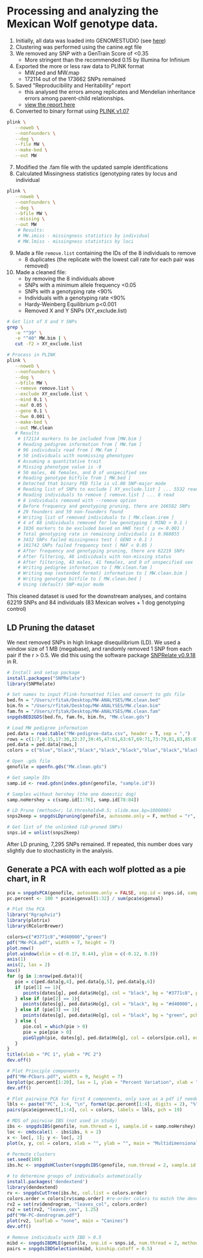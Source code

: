 # Processing and analyzing the Mexican Wolf genotype data.
1. Initially, all data was loaded into GENOMESTUDIO (see [here](https://www.illumina.com/techniques/microarrays/array-data-analysis-experimental-design/genomestudio.html))
2. Clustering was performed using the canine.egt file
3. We removed any SNP with a GenTrain Score of <0.35
    - More stringent than the recommended 0.15 by Illumina for Infinium
4. Exported the more or less raw data to PLINK format
    - MW.ped and MW.map
    - 172114 out of the 173662 SNPs remained
5. Saved "Reproducibility and Heritability" report
    - this analysed the errors among replicates and Mendelian inheritance errors among parent-child relationships.
    - [view the report here](./Data/MW-5-9-2014-Reproducibility_and_Heritability_Report.csv)
6. Converted to binary format using [PLINK v1.07](http://zzz.bwh.harvard.edu/plink/)
```bash
plink \
   --noweb \
   --nonfounders \
   --dog \
   --file MW \
   --make-bed \
   --out MW
```
7.  Modified the .fam file with the updated sample identifications
8.  Calculated Missingness statistics (genotyping rates by locus and individual
```bash
plink \
   --noweb \
   --nonfounders \
   --dog \
   --bfile MW \
   --missing \
   --out MW
	# Results:
	# MW.imiss - missingness statistics by individual
	# MW.lmiss - missingness statistics by loci
```
9.  Made a file `remove.list` containing the IDs of the 8 individuals to remove
    - 8 duplicates (the replicate with the lowest call rate for each pair was removed)
10. Made a cleaned file:
    - by removing the 8 individuals above
    - SNPs with a minimum allele frequency <0.05
    - SNPs with a genotyping rate <90%
    - Individuals with a genotyping rate <90%
    - Hardy-Weinberg Equilibrium p<0.001
    - Removed X and Y SNPs (XY\_exclude.list)
```bash
# Get list of X and Y SNPs
grep \
   -e "^39" \
   -e "^40" MW.bim | \
   cut -f2 > XY_exclude.list

# Process in PLINK
plink \
   --noweb \
   --nonfounders \
   --dog \
   --bfile MW \
   --remove remove.list \
   --exclude XY_exclude.list \
   --mind 0.1 \
   --maf 0.05 \
   --geno 0.1 \
   --hwe 0.001 \
   --make-bed \
   --out MW.clean
   # Results
	# 172114 markers to be included from [MW.bim ]
	# Reading pedigree information from [ MW.fam ] 
	# 96 individuals read from [ MW.fam ] 
	# 50 individuals with nonmissing phenotypes
	# Assuming a quantitative trait
	# Missing phenotype value is -9
	# 50 males, 46 females, and 0 of unspecified sex
	# Reading genotype bitfile from [ MW.bed ] 
	# Detected that binary PED file is v1.00 SNP-major mode
	# Reading list of SNPs to exclude [ XY_exclude.list ] ... 5532 read
	# Reading individuals to remove [ remove.list ] ... 8 read
	# 8 individuals removed with --remove option
	# Before frequency and genotyping pruning, there are 166582 SNPs
	# 29 founders and 59 non-founders found
	# Writing list of removed individuals to [ MW.clean.irem ]
	# 4 of 88 individuals removed for low genotyping ( MIND > 0.1 )
	# 1036 markers to be excluded based on HWE test ( p <= 0.001 )
	# Total genotyping rate in remaining individuals is 0.988855
	# 3432 SNPs failed missingness test ( GENO > 0.1 )
	# 101742 SNPs failed frequency test ( MAF < 0.05 )
	# After frequency and genotyping pruning, there are 62219 SNPs
	# After filtering, 48 individuals with non-missing status
	# After filtering, 43 males, 41 females, and 0 of unspecified sex
	# Writing pedigree information to [ MW.clean.fam ] 
	# Writing map (extended format) information to [ MW.clean.bim ] 
	# Writing genotype bitfile to [ MW.clean.bed ] 
	# Using (default) SNP-major mode
```

This cleaned dataset is used for the downstream analyses, and contains 62219 SNPs and 84 individuals (83 Mexican wolves + 1 dog genotyping control)

## LD Pruning the dataset
We next removed SNPs in high linkage disequilibrium (LD).  We used a window size of 1 MB (megabase), and randomly removed 1 SNP from each pair if the r > 0.5.  We did this using the software package [SNPRelate v0.9.18](http://bioconductor.org/packages/release/bioc/html/SNPRelate.html) in R.
```R
# Install and setup package
install.packages("SNPRelate")
library(SNPRelate)

# Set names to input Plink-formatted files and convert to gds file
bed.fn = "/Users/rfitak/Desktop/MW-ANALYSES/MW.clean.bed"
bim.fn = "/Users/rfitak/Desktop/MW-ANALYSES/MW.clean.bim"
fam.fn = "/Users/rfitak/Desktop/MW-ANALYSES/MW.clean.fam"
snpgdsBED2GDS(bed.fn, fam.fn, bim.fn, "MW.clean.gds")

# Load MW pedigree information
ped.data = read.table("MW-pedigree-data.csv", header = T, sep = ",")
rows = c(1:7,9:15,17:30,32:37,39:45,47:61,63:67,69:71,73:79,81,83,85:87,89:92,94:96)
ped.data = ped.data[rows,]
colors = c("blue","black","black","black","black","blue","black","black","black","black","blue","blue","black","black","blue","black","black","black","black","blue","black","black","black","blue","blue","blue","black","black","black","blue","blue","black","black","black","blue","black","black","blue","black","black","black","black","blue","blue","blue","blue","black","green","blue","blue","black","blue","blue","blue","green","blue","blue","blue","green","red","green","blue","green","black","black","blue","blue","blue","black","blue","black","blue","black","black","black","black","black","blue","black","red","green","black","blue")

# Open .gds file
genofile = openfn.gds("MW.clean.gds")

# Get sample IDs
samp.id <- read.gdsn(index.gdsn(genofile, "sample.id"))

# Samples without hershey (the one domestic dog)
samp.noHershey = c(samp.id[1:76], samp.id[78:84])

# LD Prune (method=r; ld.threshold=0.5; slide.max.bp=1000000)
snps2keep = snpgdsLDpruning(genofile, autosome.only = F, method = "r", slide.max.bp = 1000000, verbose = T, ld.threshold = 0.5, sample.id = samp.noHershey)

# Get list of the unlinked (LD-pruned SNPs)
snps.id = unlist(snps2keep)
```

After LD pruning, 7,295 SNPs remained.  If repeated, this number does vary slightly due to stochasticity in the analysis.

## Generate a PCA with each wolf plotted as a pie chart, in R

```R
pca = snpgdsPCA(genofile, autosome.only = FALSE, snp.id = snps.id, sample.id = samp.noHershey)
pc.percent <- 100 * pca$eigenval[1:32] / sum(pca$eigenval)

# Plot the PCA
library("Rgraphviz")
library(plotrix)
library(RColorBrewer)

colors=c("#3771c8","#d40000","green")
pdf("MW-PCA.pdf", width = 7, height = 7)
plot.new()
plot.window(xlim = c(-0.17, 0.44), ylim = c(-0.12, 0.3))
axis(1)
axis(2, las = 2)
box()
for (g in 1:nrow(ped.data)){
   pie = c(ped.data[g,4], ped.data[g,5], ped.data[g,6])
   if (pie[1] == 1){
      points(dates[g], ped.data$Ho[g], col = "black", bg = "#3771c8", pch = 21, cex = 2)
   } else if (pie[2] == 1){
      points(dates[g], ped.data$Ho[g], col = "black", bg = "#d40000", pch = 21, cex = 2)
   } else if (pie[3] == 1){
      points(dates[g], ped.data$Ho[g], col = "black", bg = "green", pch = 21, cex = 2)
   } else {
      pie.col = which(pie > 0)
      pie = pie[pie > 0]
      pieGlyph(pie, dates[g], ped.data$Ho[g], col = colors[pie.col], edges = 200, radius = 0.007, labels = NA, border = T)
   }
}
title(xlab = "PC 1", ylab = "PC 2")
dev.off()

# Plot Principle components
pdf("MW-PCbars.pdf", width = 9, height = 7)
barplot(pc.percent[1:20], las = 1, ylab = "Percent Variation", xlab = "Principle Component", names.arg = c(1:20), ylim = c(0, 20), axis.lty = 1)
dev.off()

# Plot pairwise PCA for first 4 components, only save as a pdf if needed later
lbls <- paste("PC", 1:4, "\n", format(pc.percent[1:4], digits = 2), "%", sep = "")
pairs(pca$eigenvect[,1:4], col = colors, labels = lbls, pch = 19)

# MDS of pairwise IBS (not used in study)
ibs <- snpgdsIBS(genofile, num.thread = 1, sample.id = samp.noHershey)
loc <- cmdscale(1 - ibs$ibs, k = 2)
x <- loc[, 1]; y <- loc[, 2]
plot(x, y, col = colors, xlab = "", ylab = "", main = "Multidimensional Scaling Analysis (IBS Distance)", pch = 19)

# Permute clusters
set.seed(100)
ibs.hc <- snpgdsHCluster(snpgdsIBS(genofile, num.thread = 2, sample.id = samp.noHershey))

# to determine groups of individuals automatically
install.packages('dendextend')
library(dendextend)
rv <- snpgdsCutTree(ibs.hc, col.list = colors.order)
colors.order = colors[rv$samp.order] #re-order colors to match the dendrogram
rv2 = set(rv$dendrogram, "leaves_col", colors.order)
rv2 = set(rv2, "leaves_cex", 1.25)
pdf("MW-PC-dendrogram.pdf")
plot(rv2, leaflab = "none", main = "Canines")
dev.off()

# Remove individuals with IBD > 0.5
mibd <- snpgdsIBDMLE(genofile, snp.id = snps.id, num.thread = 2, method = "EM", autosome.only = FALSE)
pairs = snpgdsIBDSelection(mibd, kinship.cutoff = 0.5)
```

